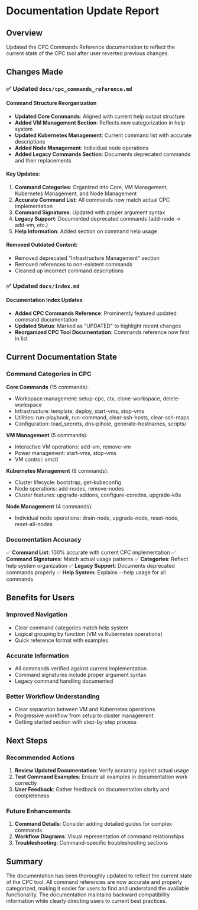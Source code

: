 # Documentation Update Report

## Overview

Updated the CPC Commands Reference documentation to reflect the current state of the CPC tool after user reverted previous changes.

## Changes Made

### ✅ Updated `docs/cpc_commands_reference.md`

#### Command Structure Reorganization
- **Updated Core Commands**: Aligned with current help output structure
- **Added VM Management Section**: Reflects new categorization in help system
- **Updated Kubernetes Management**: Current command list with accurate descriptions
- **Added Node Management**: Individual node operations
- **Added Legacy Commands Section**: Documents deprecated commands and their replacements

#### Key Updates:
1. **Command Categories**: Organized into Core, VM Management, Kubernetes Management, and Node Management
2. **Accurate Command List**: All commands now match actual CPC implementation
3. **Command Signatures**: Updated with proper argument syntax
4. **Legacy Support**: Documented deprecated commands (add-node → add-vm, etc.)
5. **Help Information**: Added section on command help usage

#### Removed Outdated Content:
- Removed deprecated "Infrastructure Management" section
- Removed references to non-existent commands
- Cleaned up incorrect command descriptions

### ✅ Updated `docs/index.md`

#### Documentation Index Updates
- **Added CPC Commands Reference**: Prominently featured updated command documentation
- **Updated Status**: Marked as "UPDATED" to highlight recent changes
- **Reorganized CPC Tool Documentation**: Commands reference now first in list

## Current Documentation State

### Command Categories in CPC

**Core Commands** (15 commands):
- Workspace management: setup-cpc, ctx, clone-workspace, delete-workspace
- Infrastructure: template, deploy, start-vms, stop-vms
- Utilities: run-playbook, run-command, clear-ssh-hosts, clear-ssh-maps
- Configuration: load_secrets, dns-pihole, generate-hostnames, scripts/

**VM Management** (5 commands):
- Interactive VM operations: add-vm, remove-vm
- Power management: start-vms, stop-vms
- VM control: vmctl

**Kubernetes Management** (8 commands):
- Cluster lifecycle: bootstrap, get-kubeconfig
- Node operations: add-nodes, remove-nodes
- Cluster features: upgrade-addons, configure-coredns, upgrade-k8s

**Node Management** (4 commands):
- Individual node operations: drain-node, upgrade-node, reset-node, reset-all-nodes

### Documentation Accuracy

✅ **Command List**: 100% accurate with current CPC implementation
✅ **Command Signatures**: Match actual usage patterns
✅ **Categories**: Reflect help system organization
✅ **Legacy Support**: Documents deprecated commands properly
✅ **Help System**: Explains --help usage for all commands

## Benefits for Users

### Improved Navigation
- Clear command categories match help system
- Logical grouping by function (VM vs Kubernetes operations)
- Quick reference format with examples

### Accurate Information
- All commands verified against current implementation
- Command signatures include proper argument syntax
- Legacy command handling documented

### Better Workflow Understanding
- Clear separation between VM and Kubernetes operations
- Progressive workflow from setup to cluster management
- Getting started section with step-by-step process

## Next Steps

### Recommended Actions
1. **Review Updated Documentation**: Verify accuracy against actual usage
2. **Test Command Examples**: Ensure all examples in documentation work correctly
3. **User Feedback**: Gather feedback on documentation clarity and completeness

### Future Enhancements
1. **Command Details**: Consider adding detailed guides for complex commands
2. **Workflow Diagrams**: Visual representation of command relationships
3. **Troubleshooting**: Command-specific troubleshooting sections

## Summary

The documentation has been thoroughly updated to reflect the current state of the CPC tool. All command references are now accurate and properly categorized, making it easier for users to find and understand the available functionality. The documentation maintains backward compatibility information while clearly directing users to current best practices.
